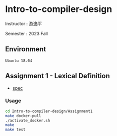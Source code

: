 # Intro-to-compiler-design

Instructor : 游逸平

Semester : 2023 Fall

## Environment
`Ubuntu 18.04`

## Assignment 1 - Lexical Definition

- [spec](./Assignment1/README.md)

### Usage
```bash
cd Intro-to-compiler-design/Assignment1
make docker-pull
./activate_docker.sh
make
make test
```
